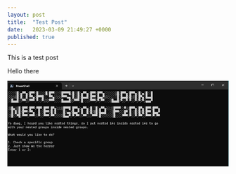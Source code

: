 ```yaml
---
layout: post
title:  "Test Post"
date:   2023-03-09 21:49:27 +0000
published: true
---
```

This is a test post

Hello there

![<# alt text #>](../assets/images/nestedGroups.png "nestedGroups.png")